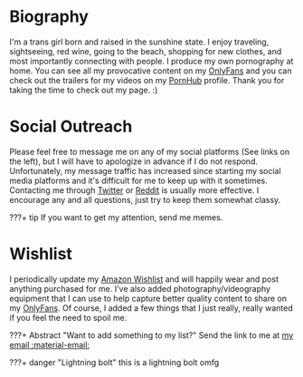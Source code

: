 # Biography

I'm a trans girl born and raised in the sunshine state. I enjoy traveling, sightseeing, red wine, going to the beach, shopping for new clothes, and most importantly connecting with people. I produce my own pornography at home. You can see all my provocative content on my [OnlyFans](https://onlyfans.com/nikkisapphire) and you can check out the trailers for my videos on my [PornHub](https://www.pornhub.com/model/nikkisapphire) profile. Thank you for taking the time to check out my page. :)

# Social Outreach

Please feel free to message me on any of my social platforms (See links on the left), but I will have to apologize in advance if I do not respond. Unfortunately, my message traffic has increased since starting my social media platforms and it's difficult for me to keep up with it sometimes. Contacting me through [Twitter](https://twitter.com/NikkiSapphire) or [Reddit](https://reddit.com/u/nikkisapphire) is usually more effective. I encourage any and all questions, just try to keep them somewhat classy.

???+ tip
    If you want to get my attention, send me memes.

# Wishlist

I periodically update my [Amazon Wishlist](https://amazon.com/gp/registry/wishlist/NCRLBSJ334NX) and will happily wear and post anything purchased for me. I've also added photography/videography equipment that I can use to help capture better quality content to share on my [OnlyFans](https://onlyfans.com/nikkisapphire). Of course, I added a few things that I just really, really wanted if you feel the need to spoil me.

???+ Abstract "Want to add something to my list?"
    Send the link to me at [my email :material-email:](mailto://nikkisapphires@gmail.com)

???+ danger "Lightning bolt"
    this is a lightning bolt omfg

